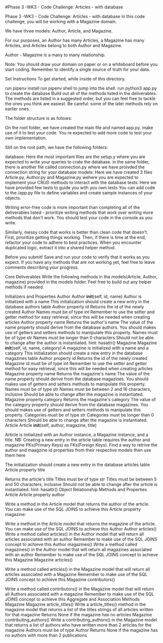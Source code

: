 #Phase 3 -WK3 - Code Challenge: Articles - with database

Phase 3 -WK3 - Code Challenge: Articles - with database
In this code challenge, you will be working with a Magazine domain.

We have three models: Author, Article, and Magazine.

For our purposes, an Author has many Articles, a Magazine has many Articles, and Articles belong to both Author and Magazine.

Author - Magazine is a many to many relationship.

Note: You should draw your domain on paper or on a whiteboard before you start coding. Remember to identify a single source of truth for your data.

Set Instructions
To get started, while inside of this directory.

run pipenv install
run pipenv shell to jump into the shell.
run python3 app.py to create the database
Build out all of the methods listed in the deliverables. The methods are listed in a suggested order, but you can feel free to tackle the ones you think are easiest. Be careful: some of the later methods rely on earlier ones.

The folder structure is as follows:

On the root folder, we have created the main file and named app.py. make use of it to test your code. You re expected to add more code to test your own implementation.

Still on the root path, we have the following folders:

database: Here the most important files are the setup.y where you are expected to write your queries to crate the database. in the same folder, there is another file called connection.py where we have proivded the connection string for your database
models: Here we have created 3 files Article.py, Author.py and Magazine.py wehere you are expected to implement your CRUD methods to interact with the database
tests: Here we have provided few tests to guide you with you own tests
You can add code to the /app.py file to define variables and create sample instances of your objects.

Writing error-free code is more important than completing all of the deliverables listed - prioritize writing methods that work over writing more methods that don't work. You should test your code in the console as you write.

Similarly, messy code that works is better than clean code that doesn't. First, prioritize getting things working. Then, if there is time at the end, refactor your code to adhere to best practices. When you encounter duplicated logic, extract it into a shared helper method.

Before you submit! Save and run your code to verify that it works as you expect. If you have any methods that are not working yet, feel free to leave comments describing your progress.

Core Deliverables
Write the following methods in the models(Article, Author, magazine) provided in the models folder. Feel free to build out any helper methods if needed.

Initializers and Properties
Author
Author __init__(self, id, name)
Author is initialized with a name
This initialization should create a new entry in the database authors table
Author property id
Returns the id of the newly created Author
Names must be of type int
Remember to use the setter and getter method for easy retrieval, since this will be needed when creating articles
Author property name
Returns the author's name
The value of the name property should derive from the database authors. You should makes use of getters and setters methods to manipulate this property.
Names must be of type str
Names must be longer than 0 characters
Should not be able to change after the author is instantiated.
hint: hasattr()
Magazine
Magazine __init__(self, id, name, category)
A magazine is initialized with a name and a category
This initialization should create a new entry in the database magazines table
Author property id
Returns the id of the newly created Magazine
id must be of type int
Remember to use the setter and getter method for easy retrieval, since this will be needed when creating articles
Magazine property name
Returns the magazine's name
The value of the name property should derive from the database magazines. You should makes use of getters and setters methods to manipulate this property.
Names must be of type str
Names must be between 2 and 16 characters, inclusive
Should be able to change after the magazine is instantiated.
Magazine property category
Returns the magazine's category
The value of the category property should derive from the database magazines. You should makes use of getters and setters methods to manipulate this property.
Categories must be of type str
Categories must be longer than 0 characters
Should be able to change after the magazine is instantiated.
Article
Article __init__(self, author, magazine, title)

Article is initialized with an Author instance, a Magazine instance, and a title.
NB: Creating a new entry in the article table requires the author and magazine PKs(Primary Keys) as FKs(Foreign Keys). Find a way to retrive the author and maagzine id properties from their respective models then use them here

The initialization should create a new entry in the database articles table
Article property title

Returns the article's title
Titles must be of type str
Titles must be between 5 and 50 characters, inclusive
Should not be able to change after the article is instantiated.
hint: hasattr()
Object Relationship Methods and Properties
Article
Article property author

Write a method in the Article model that returns the author of the article.
You can make use of the SQL JOINS to achieve this
Article property magazine:

Write a method in the Article model that returns the magazine of the article.
You can make use of the SQL JOINS to achieve this
Author
Author articles()
Write a method called articles() in the Author model that will return all articles associated with an author
Remember to make use of the SQL JOINS concept to achieve this
Author magazines()
Write a method called magazines() in the Author model that will return all magazines associated with an author
Remember to make use of the SQL JOINS concept to achieve this
Magazine
Magazine articles()

Write a method called articles() in the Magazine model that will return all articles associated with a Magazine
Remember to make use of the SQL JOINS concept to achieve this
Magazine contributors()

Write a method called contributors() in the Magazine model that will return all Authors associated with a magazine
Remember to make use of the SQL JOINS concept to achieve this
Aggregate and Association Methods
Magazine
Magazine article_titles()
Write a article_titles() method in the magazine model that returns a list of the titles strings of all articles written for that magazine
Returns None if the magazine has no articles
Magazine contributing_authors()
Write a contributing_authors() in the Magazine model that returns a list of authors who have written more than 2 articles for the magazine
Authors must be of type Author
Returns None if the magazine has no authors with more than 2 publications
